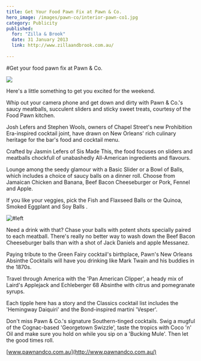```yaml
---
title: Get Your Food Pawn Fix at Pawn & Co.
hero_image: /images/pawn-co/interior-pawn-co1.jpg
category: Publicity
published:
  for: "Zilla & Brook"
  date: 31 January 2013
  link: http://www.zillaandbrook.com.au/
 
---
```


#Get your food pawn fix at Pawn & Co.

![](/images/pawn-co/pawn-co1.jpg)

Here's a little something to get you excited for the weekend. 

Whip out your camera phone and get down and dirty with Pawn & Co.'s saucy meatballs, succulent sliders and sticky sweet treats, courtesy of the Food Pawn kitchen.

Josh Lefers and Stephen Wools, owners of Chapel Street's new Prohibition Era-inspired cocktail joint, have drawn on New Orleans' rich culinary heritage for the bar's food and cocktail menu. 

Crafted by Jasmin Lefers of Sis Made This, the food focuses on sliders and meatballs chockfull of unabashedly All-American ingredients and flavours.

Lounge among the seedy glamour with a Basic Slider or a Bowl of Balls, which includes a choice of saucy balls on a dinner roll. Choose from Jamaican Chicken and Banana, Beef Bacon Cheeseburger or Pork, Fennel and Apple. 

If you like your veggies, pick the Fish and Flaxseed Balls or the Quinoa, Smoked Eggplant and Soy Balls . 

![#left](/images/pawn-co/sliders.jpg)

Need a drink with that? Chase your balls with potent shots specially paired to each meatball. There's really no better way to wash down the Beef Bacon Cheeseburger balls than with a shot of Jack Daniels and apple Messanez. 

Paying tribute to the Green Fairy cocktail's birthplace, Pawn's New Orleans Absinthe Cocktails will have you drinking like Mark Twain and his buddies in the 1870s.

Travel through America with the 'Pan American Clipper', a heady mix of Laird's Applejack and Echleberger 68 Absinthe with citrus and pomegranate syrups.

Each tipple here has a story and the Classics cocktail list includes the 'Hemingway Daiquiri' and the Bond-inspired martini 'Vesper'.

Don't miss Pawn & Co.'s signature Southern-tinged cocktails. Swig a mugful of the Cognac-based 'Georgetown Swizzle', taste the tropics with Coco 'n' Oil and make sure you hold on while you sip on a 'Bucking Mule'. Then let the good times roll. 

[www.pawnandco.com.au](http://www.pawnandco.com.au/) 
